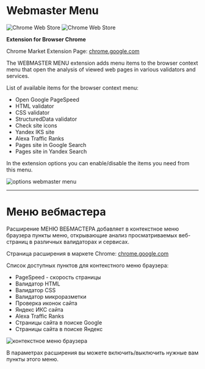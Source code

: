 # Webmaster Menu

![Chrome Web Store](https://img.shields.io/chrome-web-store/v/bjnkfhenfiekcfbkgpkblcbldphjkldc)
![Chrome Web Store](https://img.shields.io/chrome-web-store/users/bjnkfhenfiekcfbkgpkblcbldphjkldc)

**Extension for Browser Chrome**

Chrome Market Extension Page: <a href="https://chrome.google.com/webstore/detail/webmaster-menu/bjnkfhenfiekcfbkgpkblcbldphjkldc" target="_blank">chrome.google.com</a>

The WEBMASTER MENU extension adds menu items to the browser context menu that open the analysis of viewed web pages in various validators and services.

List of available items for the browser context menu:
- Open Google PageSpeed
- HTML validator
- CSS validator
- StructuredData validator
- Check site icons
- Yandex IKS site
- Alexa Traffic Ranks
- Pages site in Google Search
- Pages site in Yandex Search

In the extension options you can enable/disable the items you need from this menu.

![options webmaster menu](https://lh3.googleusercontent.com/CAkrXGVBgZH_-7PKzK9338vZetA4AyMwFIat5CPfhljydx6oZojDP4E3ZLTYOZZJt8JUrcSr-w=w640-h400-e365)

---

# Меню вебмастера

Расширение МЕНЮ ВЕБМАСТЕРА добавляет в контекстное меню браузера пункты меню, открывающие анализ просматриваемых веб-страниц в различных валидаторах и сервисах.

Страница расширения в маркете Chrome: <a href="https://chrome.google.com/webstore/detail/webmaster-menu/bjnkfhenfiekcfbkgpkblcbldphjkldc" target="_blank">chrome.google.com</a>

Список доступных пунктов для контекстного меню браузера:
- PageSpeed - скорость страницы
- Валидатор HTML
- Валидатор CSS
- Валидатор микроразметки
- Проверка иконок сайта
- Яндекс ИКС сайта
- Alexa Traffic Ranks
- Страницы сайта в поиске Google
- Страницы сайта в поиске Яндекс

![контекстное меню браузера](https://lh3.googleusercontent.com/otDmxlCv3gh5rjstuz94cSVpgYmdXXexFK2RKXz6kZoS-hNGho1MhYrk0yRzbk0NyIU6qSgeYA=w640-h400-e365)

В параметрах расширения вы можете включить/выключить нужные вам пункты этого меню.